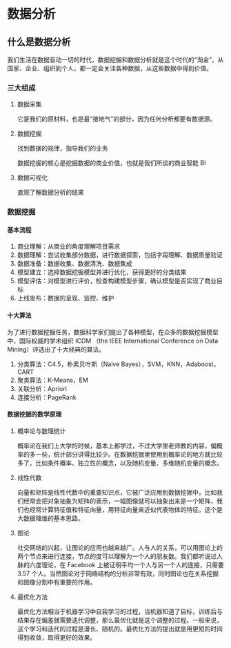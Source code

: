 # 数据分析

## 什么是数据分析

我们生活在数据驱动一切的时代，数据挖掘和数据分析就是这个时代的“淘金”，从国家、企业、组织到个人，都一定会关注各种数据，从这些数据中得到价值。

### 三大组成

1. 数据采集

   它是我们的原材料，也是最“接地气”的部分，因为任何分析都要有数据源。

2. 数据挖掘

   找到数据的规律，指导我们的业务

   数据挖掘的核心是挖掘数据的商业价值，也就是我们所谈的商业智能 BI

3. 数据可视化

   直观了解数据分析的结果

### 数据挖掘

#### 基本流程

1. 商业理解：从商业的角度理解项目需求
2. 数据理解：尝试收集部分数据，进行数据探索，包括字段理解、数据质量验证
3. 数据准备：数据收集、数据清洗、数据集成
4. 模型建立：选择数据挖掘模型并进行优化，获得更好的分类结果
5. 模型评估：对模型进行评价，检查构建模型步骤，确认模型是否实现了商业目标
6. 上线发布：数据的呈现、监控、维护

#### 十大算法

为了进行数据挖掘任务，数据科学家们提出了各种模型，在众多的数据挖掘模型中，国际权威的学术组织 ICDM （the IEEE International Conference on Data Mining）评选出了十大经典的算法。

1. 分类算法：C4.5，朴素贝叶斯（Naive Bayes），SVM，KNN，Adaboost，CART
2. 聚类算法：K-Means，EM
3. 关联分析：Apriori
4. 连接分析：PageRank

#### 数据挖掘的数学原理

1. 概率论与数理统计

   概率论在我们上大学的时候，基本上都学过，不过大学里老师教的内容，偏概率的多一些，统计部分讲得比较少。在数据挖掘里使用到概率论的地方就比较多了。比如条件概率、独立性的概念，以及随机变量、多维随机变量的概念。

2. 线性代数

   向量和矩阵是线性代数中的重要知识点，它被广泛应用到数据挖掘中，比如我们经常会把对象抽象为矩阵的表示，一幅图像就可以抽象出来是一个矩阵，我们也经常计算特征值和特征向量，用特征向量来近似代表物体的特征。这个是大数据降维的基本思路。

3. 图论

   社交网络的兴起，让图论的应用也越来越广。人与人的关系，可以用图论上的两个节点来进行连接，节点的度可以理解为一个人的朋友数。我们都听说过人脉的六度理论，在 Facebook 上被证明平均一个人与另一个人的连接，只需要 3.57 个人。当然图论对于网络结构的分析非常有效，同时图论也在关系挖掘和图像分割中有重要的作用。

4. 最优化方法

   最优化方法相当于机器学习中自我学习的过程，当机器知道了目标，训练后与结果存在偏差就需要迭代调整，那么最优化就是这个调整的过程。一般来说，这个学习和迭代的过程是漫长、随机的。最优化方法的提出就是用更短的时间得到收敛，取得更好的效果。